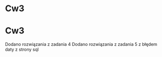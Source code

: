 # Cw3

# Cw3
  Dodano rozwiązania z zadania 4
  Dodano rozwiązania z zadania 5 z błędem daty z strony sql
